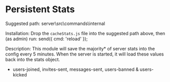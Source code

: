 # Persistent Stats

Suggested path: server\src\commands\internal

Installation: Drop the `cacheStats.js` file into the suggested path above, then (as admin) run: send({ cmd: 'reload' });

Description: This module will save the majority* of server stats into the config every 5 minutes. When the server is started, it will load these values back into the stats object.

* users-joined, invites-sent, messages-sent, users-banned & users-kicked
